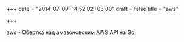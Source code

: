 +++
date = "2014-07-09T14:52:02+03:00"
draft = false
title = "aws"

+++

<p><a href="https://github.com/bwilkins/aws">aws</a>&nbsp;- Обертка над амазоновским AWS&nbsp;API на Go.</p>

